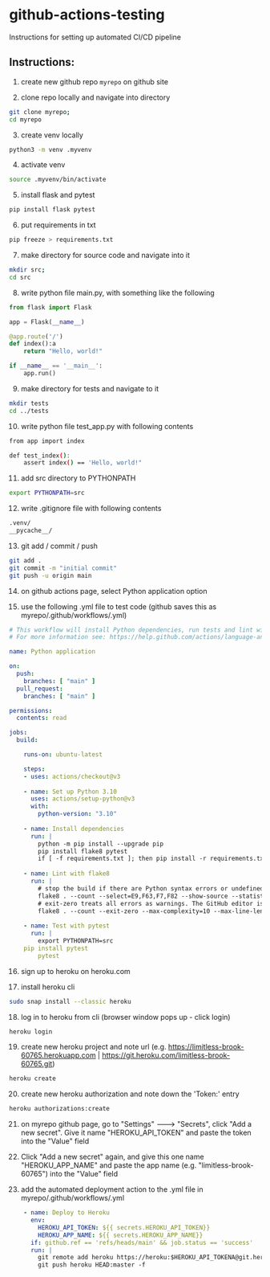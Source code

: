 # github-actions-testing

Instructions for setting up automated CI/CD pipeline

## Instructions:


1. create new github repo ````myrepo````  on github site

2. clone repo locally and navigate into directory
````bash
git clone myrepo;
cd myrepo
````

3. create venv locally
````bash
python3 -m venv .myvenv
````

4. activate venv
````bash
source .myvenv/bin/activate
````

5. install flask and pytest
````bash
pip install flask pytest
````

6. put requirements in txt
````bash
pip freeze > requirements.txt
````

7. make directory for source code and navigate into it
````bash
mkdir src;
cd src
````

8. write python file main.py, with something like the following

````python
from flask import Flask

app = Flask(__name__)

@app.route('/')
def index():a
    return "Hello, world!"

if __name__ == '__main__':
    app.run()
````

9. make directory for tests and navigate to it
````bash
mkdir tests
cd ../tests
````

10. write python file test_app.py with following contents
````bash
from app import index

def test_index():
    assert index() == 'Hello, world!"
````

11. add src directory to PYTHONPATH
````bash
export PYTHONPATH=src
````

12. write .gitignore file with following contents
````bash
.venv/
__pycache__/
````

13. git add / commit / push
````bash
git add .
git commit -m "initial commit"
git push -u origin main
````

14. on github actions page, select Python application option

15. use the following .yml file to test code (github saves this as myrepo/.github/workflows/<filename>.yml)

````yml
# This workflow will install Python dependencies, run tests and lint with a single version of Python
# For more information see: https://help.github.com/actions/language-and-framework-guides/using-python-with-github-actions

name: Python application

on:
  push:
    branches: [ "main" ]
  pull_request:
    branches: [ "main" ]

permissions:
  contents: read

jobs:
  build:

    runs-on: ubuntu-latest

    steps:
    - uses: actions/checkout@v3
    
    - name: Set up Python 3.10
      uses: actions/setup-python@v3
      with:
        python-version: "3.10"
	
    - name: Install dependencies
      run: |
        python -m pip install --upgrade pip
        pip install flake8 pytest
        if [ -f requirements.txt ]; then pip install -r requirements.txt; fi
	
    - name: Lint with flake8
      run: |
        # stop the build if there are Python syntax errors or undefined names
        flake8 . --count --select=E9,F63,F7,F82 --show-source --statistics
        # exit-zero treats all errors as warnings. The GitHub editor is 127 chars wide
        flake8 . --count --exit-zero --max-complexity=10 --max-line-length=127 --statistics
	
    - name: Test with pytest
      run: |
        export PYTHONPATH=src
	pip install pytest
        pytest
````

16. sign up to heroku on heroku.com

17. install heroku cli
````bash
sudo snap install --classic heroku
````

18. log in to heroku from cli (browser window pops up - click login)
````bash
heroku login
````

19. create new heroku project and note url  (e.g. https://limitless-brook-60765.herokuapp.com  |  https://git.heroku.com/limitless-brook-60765.git)
````bash
heroku create
````

20. create new heroku authorization and note down the 'Token:' entry
````bash
heroku authorizations:create
````

21. on myrepo github page, go to "Settings" ---> "Secrets", click "Add a new secret". Give it name "HEROKU_API_TOKEN" and paste the token into the "Value" field

22. Click "Add a new secret" again, and give this one name "HEROKU_APP_NAME" and paste the app name (e.g.  "limitless-brook-60765")  into the "Value" field

23. add the automated deployment action to the .yml file in myrepo/.github/workflows/<filename>.yml

````yml
    - name: Deploy to Heroku
      env:
        HEROKU_API_TOKEN: ${{ secrets.HEROKU_API_TOKEN}}
        HEROKU_APP_NAME: ${{ secrets.HEROKU_APP_NAME}}
      if: github.ref == 'refs/heads/main' && job.status == 'success'
      run: |
        git remote add heroku https://heroku:$HEROKU_API_TOKENA@git.heroku.com/$HEROKU_APP_NAME.git
        git push heroku HEAD:master -f
````






















